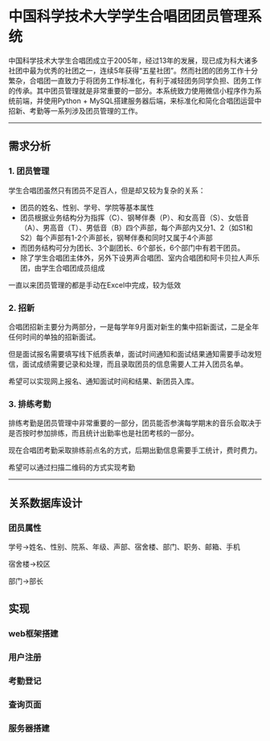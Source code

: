 # 中国科学技术大学学生合唱团团员管理系统
中国科学技术大学生合唱团成立于2005年，经过13年的发展，现已成为科大诸多社团中最为优秀的社团之一，连续5年获得“五星社团”。然而社团的团务工作十分繁杂，合唱团一直致力于将团务工作标准化，有利于减轻团务同学负担、团务工作的传承。其中团员管理就是非常重要的一部分。本系统致力使用微信小程序作为系统前端，并使用Python + MySQL搭建服务器后端，来标准化和简化合唱团运营中招新、考勤等一系列涉及团员管理的工作。

---
## 需求分析
### 1. 团员管理
学生合唱团虽然只有团员不足百人，但是却又较为复杂的关系：

- 团员的姓名、性别、学号、学院等基本属性
- 团员根据业务结构分为指挥（C）、钢琴伴奏（P）、和女高音（S）、女低音（A）、男高音（T）、男低音（B）四个声部，每个声部内又分1、2（如S1和S2）每个声部有1-2个声部长，钢琴伴奏和同时又属于4个声部
- 而团务结构可分为团长、3个副团长、6个部长，6个部门中有若干团员。
- 除了学生合唱团主体外，另外下设男声合唱团、室内合唱团和阿卡贝拉人声乐团，由学生合唱团成员组成

一直以来团员管理的都是手动在Excel中完成，较为低效 
### 2. 招新

合唱团招新主要分为两部分，一是每学年9月面对新生的集中招新面试，二是全年任何时间的单独的招新面试。

但是面试报名需要填写线下纸质表单，面试时间通知和面试结果通知需要手动发短信，面试成绩需要记录和处理，而且录取团员的信息需要人工并入团员名单。

希望可以实现网上报名、通知面试时间和结果、新团员入库。

### 3. 排练考勤

排练考勤是团员管理中非常重要的一部分，团员能否参演每学期末的音乐会取决于是否按时参加排练，而且统计出勤率也是社团考核的一部分。

现在合唱团考勤采取排练前点名的方式，后期出勤信息需要手工统计，费时费力。

希望可以通过扫描二维码的方式实现考勤

---
## 关系数据库设计

### 团员属性
学号->姓名、性别、院系、年级、声部、宿舍楼、部门、职务、邮箱、手机

宿舍楼->校区

部门->部长

## 实现
### web框架搭建

### 用户注册

### 考勤登记

### 查询页面

### 服务器搭建


